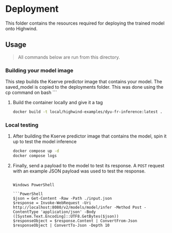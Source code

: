 # Deployment

This folder contains the resources required for deploying the trained model onto Highwind.

## Usage

> All commands below are run from this directory.

### Building your model image

This step builds the Kserve predictor image that contains your model.
The saved_model is copied to the deployments folder. This was done using the cp command on  bash
    ```
1. Build the container locally and give it a tag

    ```bash
    docker build -t local/highwind-examples/dyu-fr-inference:latest .
    ```

### Local testing

1. After building the Kserve predictor image that contains the model, spin it up to test the model inference

    ```bash
    docker compose up -d
    docker compose logs
    ```

1. Finally, send a payload to the model to test its response. A `POST` request with an example JSON payload was used to test the response.
    ```

    Windows PowerShell

    ```PowerShell
    $json = Get-Content -Raw -Path ./input.json
    $response = Invoke-WebRequest -Uri http://localhost:8080/v2/models/model/infer -Method Post -ContentType 'application/json' -Body ([System.Text.Encoding]::UTF8.GetBytes($json))
    $responseObject = $response.Content | ConvertFrom-Json
    $responseObject | ConvertTo-Json -Depth 10
    ```
